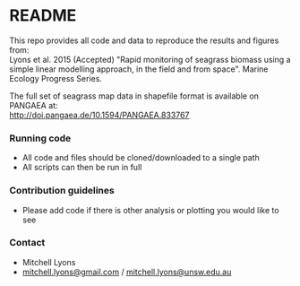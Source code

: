 # README #

This repo provides all code and data to reproduce the results and figures from:  
Lyons et al. 2015 (Accepted) "Rapid monitoring of seagrass biomass using a simple linear modelling approach, in the field and from space". Marine Ecology Progress Series.

The full set of seagrass map data in shapefile format is available on PANGAEA at:  
http://doi.pangaea.de/10.1594/PANGAEA.833767

### Running code ###

* All code and files should be cloned/downloaded to a single path
* All scripts can then be run in full

### Contribution guidelines ###

* Please add code if there is other analysis or plotting you would like to see

### Contact ###

* Mitchell Lyons
* mitchell.lyons@gmail.com / mitchell.lyons@unsw.edu.au